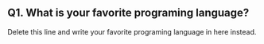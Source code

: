 ## Q1. What is your favorite programing language?
Delete this line and write your favorite programing language in here instead. 
